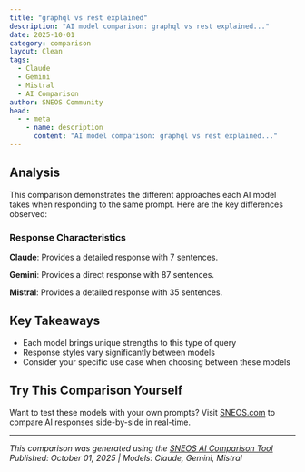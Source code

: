 ```yaml
---
title: "graphql vs rest explained"
description: "AI model comparison: graphql vs rest explained..."
date: 2025-10-01
category: comparison
layout: Clean
tags:
  - Claude
  - Gemini
  - Mistral
  - AI Comparison
author: SNEOS Community
head:
  - - meta
    - name: description
      content: "AI model comparison: graphql vs rest explained..."
---
```


<ChatComparison
  title="graphql vs rest explained"
  prompt="graphql vs rest explained"
  :responses='{"Claude": "# GraphQL vs REST: A Comprehensive Comparison\n\n## What is REST?\n\n**REST (Representational State Transfer)** is an architectural style for designing web APIs that uses standard HTTP methods and follows specific principles:\n\n\u0060\u0060\u0060javascript\n// REST API Examples\nGET /api/users // Get all users\nGET /api/users/123 // Get user by ID\nPOST /api/users // Create new user\nPUT /api/users/123 // Update user\nDELETE /api/users/123 // Delete user\n\u0060\u0060\u0060\n\n## What is GraphQL?\n\n**GraphQL** is a query language and runtime for APIs that allows clients to request exactly the data they need:\n\n\u0060\u0060\u0060graphql\n# GraphQL Query Example\nquery {\n user(id: \u0022123\u0022) {\n name\n email\n posts {\n title\n createdAt\n }\n }\n}\n\u0060\u0060\u0060\n\n## Key Differences\n\n### 1. **Data Fetching**\n\n**REST:**\n\u0060\u0060\u0060javascript\n// Multiple requests needed\nGET /api/users/123\nGET /api/users/123/posts\nGET /api/users/123/comments\n\u0060\u0060\u0060\n\n**GraphQL:**\n\u0060\u0060\u0060graphql\n# Single request\nquery {\n user(id: \u0022123\u0022) {\n name\n email\n posts { title }\n comments { content }\n }\n}\n\u0060\u0060\u0060\n\n### 2. **Over/Under-fetching**\n\n**REST:** Often returns fixed data structures\n\u0060\u0060\u0060json\n// GET /api/users/123 - might return unnecessary data\n{\n \u0022id\u0022: \u0022123\u0022,\n \u0022name\u0022: \u0022John Doe\u0022,\n \u0022email\u0022: \u0022john@example.com\u0022,\n \u0022phone\u0022: \u0022555-0123\u0022, // \u2190 Might not need\n \u0022address\u0022: \u0022123 Main St\u0022, // \u2190 Might not need\n \u0022createdAt\u0022: \u00222023-01-01\u0022 // \u2190 Might not need\n}\n\u0060\u0060\u0060\n\n**GraphQL:** Request only what you need\n\u0060\u0060\u0060graphql\nquery {\n user(id: \u0022123\u0022) {\n name\n email\n # Only get what you need\n }\n}\n\u0060\u0060\u0060\n\n## Advantages \u0026 Disadvantages\n\n### REST Advantages \u2705\n- **Simple and familiar** - Easy to understand and implement\n- **Great caching** - HTTP caching works out of the box\n- **Mature ecosystem** - Lots of tools and libraries\n- **Stateless** - Each request is independent\n- **Multiple formats** - Supports JSON, XML, etc.\n\n### REST Disadvantages \u274C\n- **Over-fetching** - Gets more data than needed\n- **Under-fetching** - May need multiple requests\n- **API versioning** - Breaking changes require new versions\n- **Multiple endpoints** - Can become complex to manage\n\n### GraphQL Advantages \u2705\n- **Precise data fetching** - Get exactly what you need\n- **Single endpoint** - One URL for all operations\n- **Strong type system** - Self-documenting with introspection\n- **Real-time subscriptions** - Built-in support for live data\n- **No versioning needed** - Schema evolution instead\n\n### GraphQL Disadvantages \u274C\n- **Complexity** - Steeper learning curve\n- **Caching challenges** - HTTP caching doesn\u0027t work as well\n- **Performance concerns** - Potential for expensive queries\n- **File uploads** - More complex than REST\n- **Overhead** - Can be overkill for simple APIs\n\n## When to Use Each\n\n### Choose REST when:\n- Building simple, CRUD-heavy applications\n- You need robust caching\n- Your team is familiar with REST\n- You\u0027re building public APIs\n- You need file uploads frequently\n\n### Choose GraphQL when:\n- You have diverse client needs (mobile, web, etc.)\n- You want to minimize network requests\n- You need real-time features\n- You have complex, interconnected data\n- You want strong typing and introspection\n\n## Performance Comparison\n\n\u0060\u0060\u0060javascript\n// REST - Multiple round trips\nconst user = await fetch(\u0027/api/users/123\u0027);\nconst posts = await fetch(\u0027/api/users/123/posts\u0027);\nconst comments = await fetch(\u0027/api/users/123/comments\u0027);\n\n// GraphQL - Single request\nconst data = await graphql(\u0060\n query {\n user(id: \u0022123\u0022) {\n name\n posts { title }\n comments { content }\n }\n }\n\u0060);\n\u0060\u0060\u0060\n\n## Real", "Gemini": "Okay, let\u0027s break down the differences between GraphQL and REST, focusing on what makes them unique and when you might choose one over the other.\n\n**REST (Representational State Transfer)**\n\n* **Concept:** REST is an architectural style (a set of constraints and principles) for building networked applications. It\u0027s not a protocol or a tool; it\u0027s a way to structure how clients and servers communicate.\n\n* **Key Principles:**\n\n * **Client-Server:** Clear separation of concerns between the user interface (client) and the data storage (server).\n * **Stateless:** Each request from the client to the server contains all the information needed to understand the request. The server doesn\u0027t store any client context between requests.\n * **Cacheable:** Responses can be cached at the client or intermediary servers to improve performance.\n * **Layered System:** Clients might connect to intermediate servers (proxies, load balancers) without knowing it.\n * **Uniform Interface:** This is the most important and defining characteristic of REST. It provides consistency across the entire application. It typically involves:\n * **Resource Identification:** Resources are identified using URLs (Uniform Resource Locators).\n * **Manipulation of Resources Through Representations:** Clients interact with resources by exchanging representations (e.g., JSON, XML).\n * **Self-Descriptive Messages:** Messages contain enough information to be processed (e.g., Content-Type header).\n * **Hypermedia as the Engine of Application State (HATEOAS):** (Optional, but recommended) The server provides links in its responses that guide the client to the next possible actions. This makes the API more discoverable.\n\n* **How it Works (Typical Scenario):**\n\n 1. **Client sends a request:** The client makes an HTTP request (e.g., GET, POST, PUT, DELETE) to a specific URL representing a resource.\n 2. **Server processes the request:** The server interprets the request, retrieves/modifies data from a database, and generates a response.\n 3. **Server sends a response:** The server sends back an HTTP response with a status code (e.g., 200 OK, 404 Not Found), headers (e.g., Content-Type), and a body containing the resource representation (e.g., JSON data).\n\n* **Common HTTP Methods (Verbs):**\n\n * **GET:** Retrieve a resource.\n * **POST:** Create a new resource.\n * **PUT:** Update an existing resource (replaces the entire resource).\n * **PATCH:** Update an existing resource (partially modifies the resource).\n * **DELETE:** Delete a resource.\n\n* **Example:**\n\n * **Endpoint:** \u0060/users/123\u0060 (GET request)\n * **Response (JSON):**\n\n \u0060\u0060\u0060json\n {\n \u0022id\u0022: 123,\n \u0022name\u0022: \u0022John Doe\u0022,\n \u0022email\u0022: \u0022john.doe@example.com\u0022,\n \u0022age\u0022: 30\n }\n \u0060\u0060\u0060\n\n**GraphQL**\n\n* **Concept:** GraphQL is a query language for your API and a server-side runtime for executing those queries. It\u0027s designed to be more efficient, flexible, and developer-friendly than traditional REST APIs. It\u0027s developed and maintained by Facebook.\n\n* **Key Features:**\n\n * **Strongly Typed Schema:** You define a schema that describes the types of data available and the relationships between them. This schema acts as a contract between the client and the server.\n * **Client-Specified Queries:** Clients specify *exactly* what data they need in their queries. The server returns *only* that data.\n * **No Over-Fetching or Under-Fetching:** This is a major benefit. Clients get precisely the data they request, avoiding unnecessary data transfer (over-fetching) or having to make multiple requests to get all the required data (under-fetching).\n * **Introspection:** Clients can query the schema itself to discover what data and operations are available. This enables powerful tools like GraphiQL (an in-browser IDE for exploring GraphQL APIs).\n * **Single Endpoint:** Typically, a GraphQL API has a single endpoint (e.g., \u0060/graphql\u0060). All queries are sent to this endpoint.\n * **Real-Time Updates (Subscriptions):** GraphQL supports subscriptions, allowing clients to receive real-time updates when data changes on the server.\n\n* **How it Works:**\n\n 1. **Client sends a GraphQL query:** The client sends a query to the single GraphQL endpoint. The query is a string that specifies the data the client wants.\n 2. **GraphQL server validates and executes the query:** The server parses and validates the query against the schema. It then executes the query by fetching data from various data sources (databases, other APIs, etc.).\n 3. **Server returns a JSON response:** The server returns a JSON response that contains the data requested in the query, in the shape specified by the query.\n\n* **Example:**\n\n * **GraphQL Query:**\n\n \u0060\u0060\u0060graphql\n query {\n user(id: 123) {\n id\n name\n email\n }\n }\n \u0060\u0060\u0060\n\n * **Response (JSON):**\n\n \u0060\u0060\u0060json\n {\n \u0022data\u0022: {\n \u0022user\u0022: {\n \u0022id\u0022: 123,\n \u0022name\u0022: \u0022John Doe\u0022,\n \u0022email\u0022: \u0022john.doe@example.com\u0022\n }\n }\n }\n \u0060\u0060\u0060\n\n**Key Differences Summarized**\n\n| Feature | REST | GraphQL |\n|--------------------|------------------------------------------|--------------------------------------------|\n| **Approach** | Architectural Style | Query Language \u0026 Runtime |\n| **Data Fetching** | Multiple endpoints, fixed data | Single endpoint, client-specified data |\n| **Over/Under-Fetching**| Can suffer from both | Avoids both (fetches exactly what\u0027s needed) |\n| **Schema** | Often implicit (defined in code) | Explicit and strongly typed |\n| **Introspection** | Limited or requires separate documentation | Built-in (easily discoverable API) |\n| **Real-time** | Typically requires WebSockets or polling | Subscriptions are a core feature |\n| **Complexity** | Can be simpler to get started with | Can have a steeper learning curve initially|\n| **Error Handling** | HTTP Status Codes | Custom error structures within the JSON response |\n| **Versioning** | Often uses new endpoints (e.g., \u0060/v2/users\u0060) | Deprecation fields in the schema, less need for versions |\n\n**When to Use Which?**\n\n* **REST:**\n\n * **Simple APIs:** For basic APIs with a well-defined and relatively static set of resources.\n * **CRUD Operations:** When your application primarily performs Create, Read, Update, and Delete operations on resources.\n * **Cacheable Data:** When caching is a priority, REST\u0027s stateless nature and use of HTTP caching mechanisms are advantageous.\n * **Existing Infrastructure:** If you already have a well-established RESTful infrastructure, migrating to GraphQL might not be worth the effort.\n * **Public APIs:** REST is still very common for public APIs.\n\n* **GraphQL:**\n\n * **Complex APIs:** When dealing with complex data relationships and many different client requirements.\n * **Mobile Applications:** Particularly beneficial for mobile apps where bandwidth and battery life are critical. Avoids over-fetching data.\n * **Aggregating Data from Multiple Sources:** GraphQL excels at combining data from different backend systems into a single API.\n * **Evolving APIs:** GraphQL\u0027s strong typing and introspection make it easier to evolve an API without breaking existing clients.\n * **Real-Time Applications:** When you need real-time updates, GraphQL Subscriptions provide a cleaner and more efficient solution than traditional polling or WebSockets with REST.\n * **When clients need a lot of control over the data they fetch:** It allows clients to ask for exactly what they need, preventing the server from sending unnecessary data.\n * **Internal APIs:** When you have control over both the client and server, you can take full advantage of GraphQL\u0027s benefits.\n\n**In Summary**\n\nREST is a well-established architectural style that\u0027s suitable for many applications, especially those with simple data requirements. GraphQL offers a more flexible and efficient approach, particularly for complex APIs, mobile applications, and when you need fine-grained control over data fetching. The best choice depends on the specific needs of your project. Consider the complexity of your data, the performance requirements of your clients, and the development resources available to you.\n", "Mistral": "Certainly! Both GraphQL and REST are popular approaches for building APIs, but they have different philosophies and use cases. Here\u2019s a detailed comparison:\n\n### REST (Representational State Transfer)\n\n#### Overview:\n- **Architectural Style**: REST is an architectural style for designing networked applications. It relies on a stateless, client-server, cacheable communications protocol -- the HTTP.\n- **Endpoints**: REST APIs are organized around resources, which are accessed via endpoints. Each endpoint corresponds to a specific resource or collection of resources.\n- **HTTP Methods**: REST uses standard HTTP methods like GET, POST, PUT, DELETE, etc., to perform CRUD (Create, Read, Update, Delete) operations.\n\n#### Pros:\n- **Simplicity**: REST is straightforward and easy to understand. It uses standard HTTP methods and status codes.\n- **Caching**: REST APIs can leverage HTTP caching mechanisms to improve performance.\n- **Maturity**: REST has been around for a long time and is well-supported by various tools and frameworks.\n\n#### Cons:\n- **Over-fetching**: Clients often retrieve more data than they need because the server defines the structure of the response.\n- **Under-fetching**: Clients may need to make multiple requests to different endpoints to get all the data they need.\n- **Versioning**: Managing API versions can be complex and often requires maintaining multiple endpoints.\n\n### GraphQL\n\n#### Overview:\n- **Query Language**: GraphQL is a query language for APIs and a runtime for executing those queries by using a type system you define for your data.\n- **Single Endpoint**: Unlike REST, GraphQL typically uses a single endpoint for all queries. Clients specify exactly what data they need in their queries.\n- **Flexibility**: Clients can request exactly the data they need, nothing more and nothing less.\n\n#### Pros:\n- **Efficiency**: Clients can request only the data they need, reducing over-fetching and under-fetching.\n- **Flexibility**: Clients can define the structure of the response, making it easier to adapt to different client needs.\n- **Strong Typing**: GraphQL has a strong type system, which helps in validating and understanding the data structure.\n\n#### Cons:\n- **Complexity**: GraphQL can be more complex to implement and understand compared to REST.\n- **Caching**: Caching can be more challenging with GraphQL because of the dynamic nature of queries.\n- **Performance**: Poorly designed queries can lead to performance issues, especially if they result in complex and inefficient database queries.\n\n### Use Cases\n\n#### When to Use REST:\n- **Simple APIs**: When the API requirements are straightforward and the data structure is relatively simple.\n- **Caching**: When you need to leverage HTTP caching mechanisms.\n- **Legacy Systems**: When integrating with legacy systems that already use REST.\n\n#### When to Use GraphQL:\n- **Complex Data Requirements**: When clients need to fetch complex and nested data structures.\n- **Flexibility**: When different clients need different data structures from the same API.\n- **Efficiency**: When you want to minimize the amount of data transferred over the network.\n\n### Conclusion\n\nBoth REST and GraphQL have their strengths and weaknesses, and the choice between them depends on the specific requirements of your project. REST is simpler and more mature, making it a good choice for straightforward APIs. GraphQL offers more flexibility and efficiency, making it suitable for complex data requirements and scenarios where clients need to fetch specific data structures.\n\nUltimately, the decision should be based on the needs of your application, the complexity of your data, and the capabilities of your development team."}' 
  published-date="18:48"
/>

## Analysis

This comparison demonstrates the different approaches each AI model takes when responding to the same prompt. Here are the key differences observed:

### Response Characteristics

**Claude**: Provides a detailed response with 7 sentences. 

**Gemini**: Provides a direct response with 87 sentences. 

**Mistral**: Provides a detailed response with 35 sentences. 

## Key Takeaways

- Each model brings unique strengths to this type of query
- Response styles vary significantly between models
- Consider your specific use case when choosing between these models

## Try This Comparison Yourself

Want to test these models with your own prompts? Visit [SNEOS.com](https://sneos.com) to compare AI responses side-by-side in real-time.

---

*This comparison was generated using the [SNEOS AI Comparison Tool](https://sneos.com)*
*Published: October 01, 2025 | Models: Claude, Gemini, Mistral*
